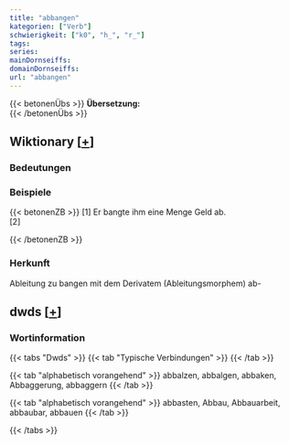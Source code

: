 ```yaml
---
title: "abbangen"
kategorien: ["Verb"]
schwierigkeit: ["k0", "h_", "r_"]
tags:
series:
mainDornseiffs:
domainDornseiffs:
url: "abbangen"
---
```


{{< betonenÜbs >}}
**Übersetzung:**  
{{< /betonenÜbs >}}

## Wiktionary [[+](https://de.wiktionary.org/wiki/abbangen)]

### Bedeutungen

### Beispiele
{{< betonenZB >}}
[1] Er bangte ihm eine Menge Geld ab.  
[2]  

{{< /betonenZB >}}
### Herkunft
Ableitung zu bangen mit dem Derivatem (Ableitungsmorphem) ab-  



## dwds [[+](https://www.dwds.de/wb/abbangen)]

### Wortinformation
{{< tabs "Dwds" >}}
{{< tab "Typische Verbindungen" >}}
{{< /tab >}}

{{< tab "alphabetisch vorangehend" >}}
abbalzen, abbalgen, abbaken, Abbaggerung, abbaggern
{{< /tab >}}

{{< tab "alphabetisch vorangehend" >}}
abbasten, Abbau, Abbauarbeit, abbaubar, abbauen
{{< /tab >}}

{{< /tabs >}}

